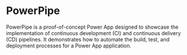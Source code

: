 # PowerPipe
PowerPipe is a proof-of-concept Power App designed to showcase the implementation of continuous development (CI) and continuous delivery (CD) pipelines. It demonstrates how to automate the build, test, and deployment processes for a Power App application.
